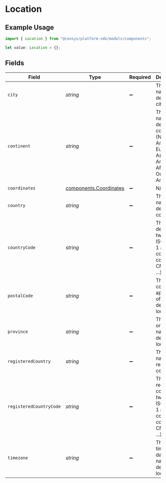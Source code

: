 # Location

## Example Usage

```typescript
import { Location } from "@censys/platform-sdk/models/components";

let value: Location = {};
```

## Fields

| Field                                                                                                                 | Type                                                                                                                  | Required                                                                                                              | Description                                                                                                           |
| --------------------------------------------------------------------------------------------------------------------- | --------------------------------------------------------------------------------------------------------------------- | --------------------------------------------------------------------------------------------------------------------- | --------------------------------------------------------------------------------------------------------------------- |
| `city`                                                                                                                | *string*                                                                                                              | :heavy_minus_sign:                                                                                                    | The English name of the detected city.                                                                                |
| `continent`                                                                                                           | *string*                                                                                                              | :heavy_minus_sign:                                                                                                    | The English name of the detected continent (North America, Europe, Asia, South America, Africa, Oceania, Antarctica). |
| `coordinates`                                                                                                         | [components.Coordinates](../../models/components/coordinates.md)                                                      | :heavy_minus_sign:                                                                                                    | N/A                                                                                                                   |
| `country`                                                                                                             | *string*                                                                                                              | :heavy_minus_sign:                                                                                                    | The English name of the detected country.                                                                             |
| `countryCode`                                                                                                         | *string*                                                                                                              | :heavy_minus_sign:                                                                                                    | The detected two-letter ISO 3166-1 alpha-2 country code (US, CN, GB, RU, ...).                                        |
| `postalCode`                                                                                                          | *string*                                                                                                              | :heavy_minus_sign:                                                                                                    | The postal code (if applicable) of the detected location.                                                             |
| `province`                                                                                                            | *string*                                                                                                              | :heavy_minus_sign:                                                                                                    | The state or province name of the detected location.                                                                  |
| `registeredCountry`                                                                                                   | *string*                                                                                                              | :heavy_minus_sign:                                                                                                    | The English name of the registered country.                                                                           |
| `registeredCountryCode`                                                                                               | *string*                                                                                                              | :heavy_minus_sign:                                                                                                    | The registered country's two-letter ISO 3166-1 alpha-2 country code (US, CN, GB, RU, ...).                            |
| `timezone`                                                                                                            | *string*                                                                                                              | :heavy_minus_sign:                                                                                                    | The IANA time zone database name of the detected location.                                                            |